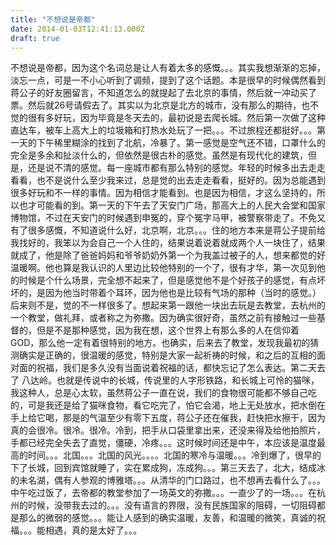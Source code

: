 ```yaml
---
title: "不想说是帝都"
date: 2014-01-03T12:41:13.000Z
draft: true
---
```

不想说是帝都，因为这个名词总是让人有着太多的感慨。。。其实我想渐渐的忘掉，淡忘一点，可是一不小心听到了调频，提到了这个话题。本是很早的时候偶然看到蒋公子的好友圈留言，不知道怎么的就提起了去北京的事情，然后就一冲动买了票。然后就26号请假去了。其实以为北京是北方的城市，没有那么的期待，也不觉的很有多好玩，因为毕竟是冬天去的，最初说是去爬长城。然后第一次做了这种直达车，被车上高大上的垃圾箱和打热水处玩了一把。。。不过旅程还都挺好。。。第一天的下午稀里糊涂的找到了北航，冷暴了。第一感觉是空气还不错，口罩什么的完全是多余和扯淡什么的，但依然是很古朴的感觉。虽然是有现代化的建筑，但是，还是说不清的感觉。每一座城市都有那么特别的感觉。年轻的时候多出去走走看看，也不是说什么至少我来过，总是觉的出去走走看看，挺好的。因为总能遇到很多好玩和不一样的事情。因为相信才能看到。也是因为相信，才这么坚持的，所以也才可能看的到。第一天的下午去了天安门广场，那高大上的人民大会堂和国家博物馆，不过在天安门的时候遇到申冤的，穿个冤字马甲，被警察带走了。不免又有了很多感慨，不知道说什么好，北京啊，北京。。。住的地方本来是蒋公子提前给我找好的，我笨以为会自己一个人住的，结果说着说着就成两个人一块住了，结果就成了，他是除了爸爸妈妈和爷爷奶奶外第一个为我盖过被子的人，想来都觉的好温暖啊。他也算是我认识的人里边比较他特别的一个了，很有才华，第一次见到他的时候是个什么场景，完全想不起来了，但是感觉他不是个好孩子的感觉，有点坏坏的，是因为他当时带着个耳环，因为他也是比较有气场的那种（当时的感觉。）后来则不是，觉的不一样很多了。想起来第一跟他一块出去玩是去教堂，去杭州的一个教堂，做礼拜，或者称之为弥撒。因为确实很好奇，虽然之前有接触过一些基督的，但是不是那种感觉，因为我在想，这个世界上有那么多的人在信仰着GOD，那么他一定有着很特别的地方。也确实，后来去了教堂，发现我最初的猜测确实是正确的，很温暖的感觉，特别是大家一起祈祷的时候，和之后的互相的面对面的祝福，我们是多久没有当面说着祝福的话，都快忘记了怎么表达。第二天去了 八达岭。也就是传说中的长城，传说里的人字形铁路，和长城上可怜的猫咪，我这种人，总是心太软，虽然蒋公子一直在说，我们的食物很可能都不够自己吃的，可是我还是给了猫咪食物，看它吃完了，怕它会渴，地上无处放水，把水倒在手上给它喝，那是的气温至少有零下五度，蒋公子还在催我，赶快把水擦干，因为真的会很冷。很冷。很冷。冷到，把手从口袋里拿出来，还没来得及给他拍照片，手都已经完全失去了直觉，僵硬，冷疼。。。这时候时间还是中午，本应该是温度最高的时间。。。北国。。。北国的风光。。。。北国的寒冷与温暖。。。冷到爆了，很早的下了长城，回到宾馆就睡了，实在累成狗，冻成狗。。。第三天去了，北大，结成冰的未名湖，偶有人参观的博雅塔。。。从清华的门口路过，也不想再去看什么了。。。中午吃过饭了，去帝都的教堂参加了一场英文的弥撒。。。一直少了的一场。。。在杭州的时候，没带我去过的。。。没有语言的界限，没有民族国家的阻碍，一切阻碍都是那么的微弱的感觉。。。能让人感到的确实温暖，友善，和温暖的微笑，真诚的祝福。。。能相遇，真的是太好了。。。